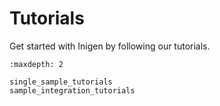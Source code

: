 # Tutorials

Get started with Inigen by following our tutorials.

```{toctree}
:maxdepth: 2

single_sample_tutorials
sample_integration_tutorials
```